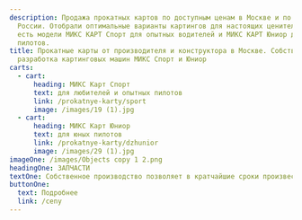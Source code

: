 ```yaml
---
description: Продажа прокатных картов по доступным ценам в Москве и по всей
  России. Отобрали оптимальные варианты картингов для настоящих ценителей. У нас
  есть модели МИКС КАРТ Спорт для опытных водителей и МИКС КАРТ Юниор для юных
  пилотов.
title: Прокатные карты от производителя и конструктора в Москве. Собственная
  разработка картинговых машин МИКС Спорт и Юниор
carts:
  - cart:
      heading: МИКС Карт Спорт
      text: для любителей и опытных пилотов
      link: /prokatnye-karty/sport
      image: /images/19 (1).jpg
  - cart:
      heading: МИКС Карт Юниор
      text: для юных пилотов
      link: /prokatnye-karty/dzhunior
      image: /images/29 (1).jpg
imageOne: /images/Objects copy 1 2.png
headingOne: ЗАПЧАСТИ
textOne: Собственное производство позволяет в кратчайшие сроки произвести любую деталь
buttonOne:
  text: Подробнее
  link: /ceny
---
```

